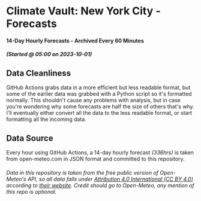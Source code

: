 # Climate Vault: New York City - Forecasts
#### 14-Day Hourly Forecasts - Archived Every 60 Minutes 
##### (Started @ 05:00 on 2023-10-01)

## Data Cleanliness
GitHub Actions grabs data in a more efficient but less readable format, but some of the earlier data
was grabbed with a Python script so it's formatted normally. This shouldn't cause
any problems with analysis, but in case you're wondering why some
forecasts are half the size of others that's why. I'll eventually either convert all the data to the less readable format, or start
formatting all the incoming data.

## Data Source
Every hour using GitHub Actions, a 14-day hourly forecast *(336hrs)* is taken from open-meteo.com in JSON format and committed to this repository.

###### Data in this repository is taken from the free public version of Open-Meteo's API, so all data falls under [Attribution 4.0 International (CC BY 4.0)](https://creativecommons.org/licenses/by/4.0/) according to [their website](https://open-meteo.com/en/license). Credit should go to Open-Meteo, any mention of this repo is optional.
